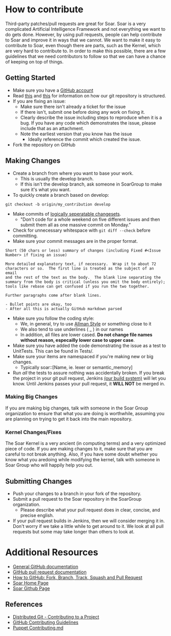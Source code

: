 # How to contribute

Third-party patches/pull requests are great for Soar.  Soar is a very
complicated Artificial Intelligence Framework and not everything we
want to do gets done.  However, by using pull requests, people can
help contribute to Soar and improve it in ways that we cannot.  We
want to make it easy to contribute to Soar, even though there are
parts, such as the Kernel, which are very hard to contribute to.  In
order to make this possible, there are a few guidelines that we need
contributors to follow so that we can have a chance of keeping on top
of things.

## Getting Started

* Make sure you have a [GitHub account](https://github.com/signup/free)
* Read [this](http://nvie.com/posts/a-successful-git-branching-model/) and [this](https://www.atlassian.com/git/workflows#!workflow-gitflow) for
  information on how our git repository is structured.
* If you are fixing an issue:
	- Make sure there isn't already a ticket for the issue
	- If there isn't, submit one before doing any work on fixing it.
	- Clearly describe the issue including steps to reproduce when
	  it is a bug.  If you have any code which demonstrates the issue,
          please include that as an attachment.
	- Note the earliest version that you know has the issue
		+ Ideally reference the commit which created the issue.
* Fork the repository on GitHub

## Making Changes

* Create a branch from where you want to base your work.
	- This is usually the develop branch.
	- If this isn't the develop branch, ask someone in SoarGroup to
	  make sure it's what you want.
* To quickly create a branch based on develop:

`git checkout -b origin/my_contribution develop`

* Make commits of [logically seperatable changesets](http://git-scm.com/book/en/Distributed-Git-Contributing-to-a-Project).
	- "Don't code for a whole weekend on five different issues and
	then submit them all as one massive commit on Monday."
* Check for unnecessary whitespace with `git diff --check` before
committing.
* Make sure your commit messages are in the proper format.

````
Short (50 chars or less) summary of changes (including Fixed #<Issue
Number> if fixing an issue)

More detailed explanatory text, if necessary.  Wrap it to about 72
characters or so.  The first line is treated as the subject of an email
and the rest of the text as the body.  The blank line separating the
summary from the body is critical (unless you omit the body entirely);
tools like rebase can get confused if you run the two together.

Further paragraphs come after blank lines.

- Bullet points are okay, too
- After all this is actually GitHub markdown parsed
````

* Make sure you follow the coding style:
	- We, in general, try to use [Allman Style](https://en.wikipedia.org/wiki/Indent_style#Allman_style) or something close to it
	- We also tend to use underlines ( _ ) in our names
	- In addition, all files are lower cased.  **Do not change file
	  names without reason, especailly lower case to upper case**.
* Make sure you have added the code demonstrating the issue as a test to
  UnitTests.  This can be found in Tests/.
* Make sure your items are namespaced if you're making new or big changes.
	- Typically soar::[Name, ie. lexer or semantic_memory]
* Run _all_ the tests to assure nothing was accidentally broken. If you
  break the project in your git pull request, Jenkins [(our build system)](http://141.212.109.224:8080)
  will let you know.  Until Jenkins passes your pull request, it **WILL NOT**
  be merged in.

### Making Big Changes

If you are making big changes, talk with someone in the Soar Group
organization to ensure that what you are doing is worthwhile, assuming
you are planning on trying to get it back into the main repository.

### Kernel Changes/Fixes

The Soar Kernel is a very ancient (in computing terms) and a very optimized
piece of code.  If you are making changes to it, make sure that you are
careful to not break anything.  Also, if you have some doubt whether you
know what you aredoing while modifying the kernel, talk with someone in
Soar Group who will happily help you out.

## Submitting Changes

* Push your changes to a branch in your fork of the repository.
* Submit a pull request to the Soar repository in the SoarGroup
organization.
	- Please describe what your pull request does in clear, concise,
	and precise english.
* If your pull request builds in Jenkins, then we will consider merging
  it in.  Don't worry if we take a little while to get around to it.  We
  look at all pull requests but some may take longer than others to look at.

# Additional Resources

* [General GitHub documentation](http://help.github.com/)
* [GitHub pull request documentation](http://help.github.com/send-pull-requests/)
* [How to GitHub: Fork, Branch, Track, Squash and Pull Request](https://gun.io/blog/how-to-github-fork-branch-and-pull-request/)
* [Soar Home Page](http://sitemaker.umich.edu/soar/home)
* [Soar Github Page](https://github.com/SoarGroup/Soar)

## References

* [Distributed Git - Contributing to a Project](http://git-scm.com/book/en/Distributed-Git-Contributing-to-a-Project)
* [GitHub Contributing Guidelines](https://github.com/blog/1184-contributing-guidelines)
* [Puppet Contributing.md](https://github.com/puppetlabs/puppet/blob/master/CONTRIBUTING.md)
